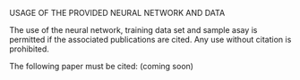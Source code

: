 USAGE OF THE PROVIDED NEURAL NETWORK AND DATA

The use of the neural network, training data set and sample asay is permitted if the associated publications are cited.
Any use without citation is prohibited.

The following paper must be cited: (coming soon)
